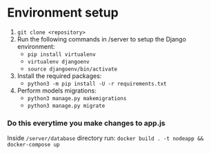 # Environment setup
1. `git clone <repository>`
2. Run the following commands in /server to setup the Django environment:
	- `pip install virtualenv`
	- `virtualenv djangoenv`
	- `source djangoenv/bin/activate`
3. Install the required packages:
	- `python3 -m pip install -U -r requirements.txt`
4. Perform models migrations:
	- `python3 manage.py makemigrations`
	- `python3 manage.py migrate`

### Do this everytime you make changes to app.js
Inside `/server/database` directory run: `docker build . -t nodeapp && docker-compose up`
